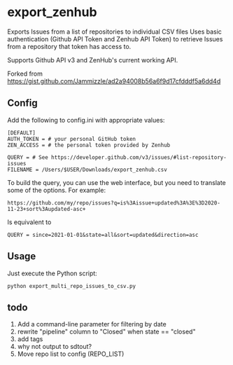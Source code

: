 # export_zenhub
Exports Issues from a list of repositories to individual CSV files
Uses basic authentication (Github API Token and Zenhub API Token)
to retrieve Issues from a repository that token has access to.

Supports Github API v3 and ZenHub's current working API.

Forked from https://gist.github.com/Jammizzle/ad2a94008b56a6f9d17cfdddf5a6dd4d

## Config
Add the following to config.ini with appropriate values:
```
[DEFAULT]
AUTH_TOKEN = # your personal GitHub token
ZEN_ACCESS = # the personal token provided by Zenhub

QUERY = # See https://developer.github.com/v3/issues/#list-repository-issues
FILENAME = /Users/$USER/Downloads/export_zenhub.csv
```

To build the query, you can use the web interface, but you need to translate some of the options. For example:

`https://github.com/my/repo/issues?q=is%3Aissue+updated%3A%3E%3D2020-11-23+sort%3Aupdated-asc+`

Is equivalent to

`QUERY = since=2021-01-01&state=all&sort=updated&direction=asc`

## Usage

Just execute the Python script:
```
python export_multi_repo_issues_to_csv.py
```

## todo
1. Add a command-line parameter for filtering by date
2. rewrite "pipeline" column to "Closed" when state == "closed"
3. add tags
4. why not output to sdtout?
5. Move repo list to config (REPO_LIST)
